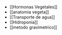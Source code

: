 - [[Hormonas Vegetales]]
- [[anatomia vegeta]]
- [[Transporte de agua]]
- [[Hidroponia]]
- [[metodo gravimetrico]]